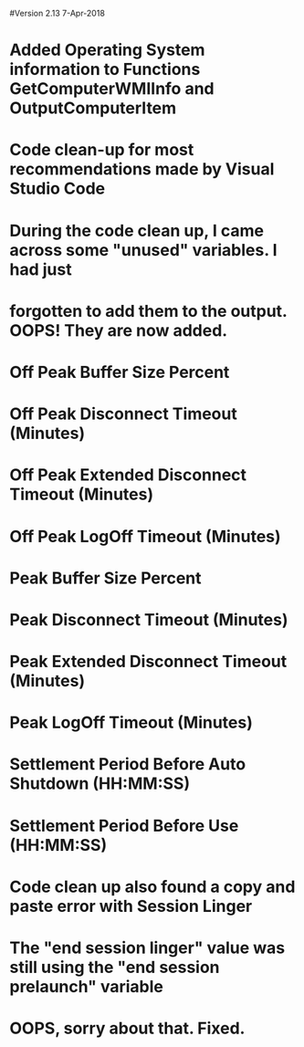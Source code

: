 #Version 2.13 7-Apr-2018
#	Added Operating System information to Functions GetComputerWMIInfo and OutputComputerItem
#	Code clean-up for most recommendations made by Visual Studio Code
#	During the code clean up, I came across some "unused" variables. I had just
#		forgotten to add them to the output. OOPS! They are now added.
#			Off Peak Buffer Size Percent
#			Off Peak Disconnect Timeout (Minutes)
#			Off Peak Extended Disconnect Timeout (Minutes)
#			Off Peak LogOff Timeout (Minutes)
#			Peak Buffer Size Percent
#			Peak Disconnect Timeout (Minutes)
#			Peak Extended Disconnect Timeout (Minutes)
#			Peak LogOff Timeout (Minutes)
#			Settlement Period Before Auto Shutdown (HH:MM:SS)
#			Settlement Period Before Use (HH:MM:SS)
#		Code clean up also found a copy and paste error with Session Linger
#			The "end session linger" value was still using the "end session prelaunch" variable
#			OOPS, sorry about that. Fixed.